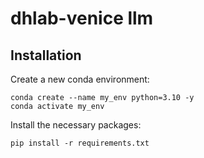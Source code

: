 # dhlab-venice llm

## Installation

Create a new conda environment:
```
conda create --name my_env python=3.10 -y
conda activate my_env
```
Install the necessary packages:
```
pip install -r requirements.txt
```